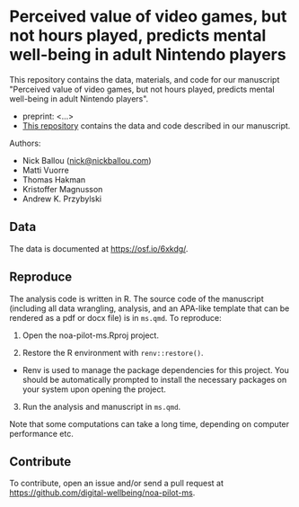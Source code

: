 # Perceived value of video games, but not hours played, predicts mental well-being in adult Nintendo players 

This repository contains the data, materials, and code for our manuscript "Perceived value of video games, but not hours played, predicts mental well-being in adult Nintendo players".

- preprint: <...>
- [This repository](https://github.com/digital-wellbeing/noa-pilot-ms) contains the data and code described in our manuscript.

Authors:

- Nick Ballou (nick@nickballou.com)
- Matti Vuorre
- Thomas Hakman
- Kristoffer Magnusson
- Andrew K. Przybylski

## Data 

The data is documented at <https://osf.io/6xkdg/>.

## Reproduce

The analysis code is written in R. The source code of the manuscript (including all data wrangling, analysis, and an APA-like template that can be rendered as a pdf or docx file) is in `ms.qmd`. To reproduce:

1. Open the noa-pilot-ms.Rproj project.

2. Restore the R environment with `renv::restore()`.
- Renv is used to manage the package dependencies for this project. You should be automatically prompted to install the necessary packages on your system upon opening the project. 

3. Run the analysis and manuscript in `ms.qmd`.

Note that some computations can take a long time, depending on computer performance etc.

## Contribute

To contribute, open an issue and/or send a pull request at <https://github.com/digital-wellbeing/noa-pilot-ms>.